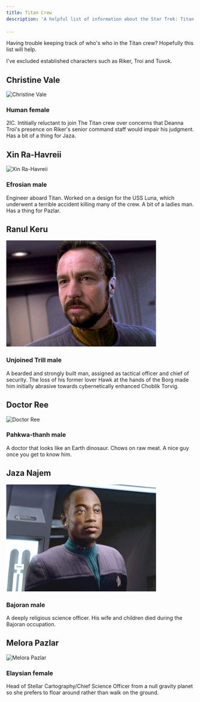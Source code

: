 ```yaml
---
title: Titan Crew
description: 'A helpful list of information about the Star Trek: Titan crew'

---
```

Having trouble keeping track of who's who in the Titan crew? Hopefully this list will help.

I've excluded established characters such as Riker, Troi and Tuvok.

## Christine Vale

![Christine Vale](https://static.wikia.nocookie.net/startrek/images/6/68/C.vale.jpg)

### Human female

2IC. Intitially reluctant to join The Titan crew over concerns that Deanna Troi's presence on Riker's senior command staff would impair his judgment. Has a bit of a thing for Jaza.

## Xin Ra-Havreii

![Xin Ra-Havreii](https://static.wikia.nocookie.net/startrek/images/b/bd/Commander-Dr._Xin_Ra-Havreii_.jpg)

### Efrosian male

Engineer aboard Titan. Worked on a design for the USS Luna, which underwent a terrible accident killing many of the crew. A bit of a ladies man. Has a thing for Pazlar.

## Ranul Keru

![](/uploads/keru_zps6a6e59bd.jpeg)

### Unjoined Trill male

A bearded and strongly built man, assigned as tactical officer and chief of security. The loss of his former lover Hawk at the hands of the Borg made him initially abrasive towards cybernetically enhanced Choblik Torvig.

## Doctor Ree

![Doctor Ree](https://static.wikia.nocookie.net/startrek/images/5/53/DrRee.jpg)

### Pahkwa-thanh male

A doctor that looks like an Earth dinosaur. Chows on raw meat. A nice guy once you get to know him.

## Jaza Najem

![](/uploads/jaza_zpsef693344.jpeg)

### Bajoran male

A deeply religious science officer. His wife and children died during the Bajoran occupation.

## Melora Pazlar

![Melora Pazlar](https://static.wikia.nocookie.net/startrek/images/e/e3/PazlarMeloraOrionsHounds.jpg)

### Elaysian female

Head of Stellar Cartography/Chief Science Officer from a null gravity planet so she prefers to floar around rather than walk on the ground.